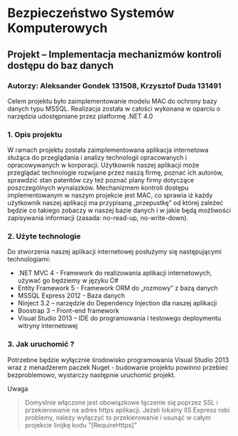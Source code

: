 # Bezpieczeństwo Systemów Komputerowych
## Projekt – Implementacja mechanizmów kontroli dostępu do baz danych
### Autorzy: Aleksander Gondek 131508, Krzysztof Duda  131491

Celem projektu było zaimplementowanie modelu MAC do ochrony bazy danych typu MSSQL. Realizacja została w całości wykonana w oparciu o narzędzia udostępniane przez platformę .NET 4.0

### 1.	Opis projektu
W ramach projektu została zaimplementowana aplikacja internetowa służąca do przeglądania i analizy technologii opracowanych i opracowywanych w korporacji. Użytkownik naszej aplikacji może przeglądać technologie rozwijane przez naszą firmę, poznać ich autorów, sprawdzić stan patentów czy też poznać plany firmy dotyczące poszczególnych wynalazków. 
Mechanizmem kontroli dostępu implementowanym w naszym projekcie jest MAC, co sprawia iż każdy użytkownik naszej aplikacji ma przypisaną „przepustkę” od której zależeć będzie co takiego zobaczy w naszej bazie danych i w jakie będą możliwości zapisywania informacji (zasada: no-read-up, no-write-down). 

### 2.	Użyte technologie
Do stworzenia naszej aplikacji internetowej posłużymy się następującymi technologiami:
* .NET MVC 4 - Framework do realizowania aplikacji internetowych, używać go będziemy w języku C#
* Entity Framework 5 - Framework ORM do „rozmowy” z bazą danych
* MSSQL Express 2012  - Baza danych
* Ninject 3.2 – narzędzie do Dependency Injection dla naszej aplikacji
* Boostrap 3 – Front-end framework
* Visual Studio 2013 – IDE do programowania i testowego deploymentu witryny internetowej

### 3. Jak uruchomić ?
Potrzebne będzie wyłącznie środowisko programowania Visual Studio 2013 wraz z menadżerem paczek Nuget - budowanie projektu powinno przebiec bezproblemowo, wystarczy następnie uruchomić projekt.

Uwaga
> Domyslnie włączone jest obowiązkowe łączenie się poprzez SSL i przekierowanie na adres https aplikacji. Jeżeli lokalny IIS Express robi problemy, należy wyłączyć to przekierowanie i usunąć w całym projekcie linijkę kodu "[RequireHttps]"